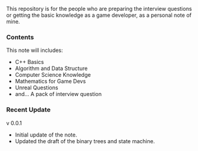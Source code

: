 This repository is for the people who are preparing the interview questions or getting the basic knowledge as a game developer, as a personal note of mine. 

### Contents  
This note will includes: 
- C++ Basics 
- Algorithm and Data Structure 
- Computer Science Knowledge 
- Mathematics for Game Devs 
- Unreal Questions 
- and... A pack of interview question

### Recent Update 
v 0.0.1 
- Initial update of the note.
- Updated the draft of the binary trees and state machine.

